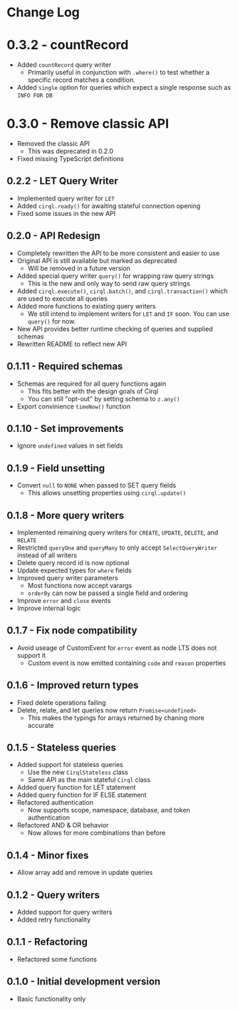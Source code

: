 # Change Log

# 0.3.2 - countRecord
- Added `countRecord` query writer
	- Primarily useful in conjunction with `.where()` to test whether a specific record matches a condition.
- Added `single` option for queries which expect a single response such as `INFO FOR DB`

# 0.3.0 - Remove classic API
- Removed the classic API
	- This was deprecated in 0.2.0
- Fixed missing TypeScript definitions

## 0.2.2 - LET Query Writer
- Implemented query writer for `LET`
- Added `cirql.ready()` for awaiting stateful connection opening
- Fixed some issues in the new API

## 0.2.0 - API Redesign
- Completely rewritten the API to be more consistent and easier to use
- Original API is still available but marked as deprecated
	- Will be removed in a future version
- Added special query writer `query()` for wrapping raw query strings
	- This is the new and only way to send raw query strings
- Added `cirql.execute()`, `cirql.batch()`, and `cirql.transaction()` which are used to execute all queries
- Added more functions to existing query writers
	- We still intend to implement writers for `LET` and `IF` soon. You can use `query()` for now.
- New API provides better runtime checking of queries and supplied schemas
- Rewritten README to reflect new API

## 0.1.11 - Required schemas
- Schemas are required for all query functions again
	- This fits better with the design goals of Cirql
	- You can still "opt-out" by setting schema to `z.any()`
- Export convinience `timeNow()` function

## 0.1.10 - Set improvements
- Ignore `undefined` values in set fields

## 0.1.9 - Field unsetting
- Convert `null` to `NONE` when passed to SET query fields
	- This allows unsetting properties using `cirql.update()`

## 0.1.8 - More query writers
- Implemented remaining query writers for `CREATE`, `UPDATE`, `DELETE`, and `RELATE`
- Restricted `queryOne` and `queryMany` to only accept `SelectQueryWriter` instead of all writers
- Delete query record id is now optional
- Update expected types for `where` fields
- Improved query writer parameters
	- Most functions now accept varargs
	- `orderBy` can now be passed a single field and ordering
- Improve `error` and `close` events
- Improve internal logic 

## 0.1.7 - Fix node compatibility
- Avoid useage of CustomEvent for `error` event as node LTS does not support it
	- Custom event is now emitted containing `code` and `reason` properties

## 0.1.6 - Improved return types
- Fixed delete operations failing
- Delete, relate, and let queries now return `Promise<undefined>`
	- This makes the typings for arrays returned by chaning more accurate

## 0.1.5 - Stateless queries
- Added support for stateless queries
	- Use the new `CirqlStateless` class
	- Same API as the main stateful `Cirql` class
- Added query function for LET statement
- Added query function for IF ELSE statement
- Refactored authentication
	- Now supports scope, namespace, database, and token authentication
- Refactored AND & OR behavior
	- Now allows for more combinations than before

## 0.1.4 - Minor fixes
- Allow array add and remove in update queries

## 0.1.2 - Query writers
- Added support for query writers
- Added retry functionality

## 0.1.1 - Refactoring
- Refactored some functions

## 0.1.0 - Initial development version
- Basic functionality only